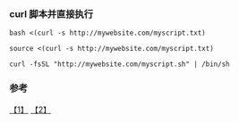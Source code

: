 ### curl 脚本并直接执行

```
bash <(curl -s http://mywebsite.com/myscript.txt)
```


```
source <(curl -s http://mywebsite.com/myscript.txt)
```

```
curl -fsSL "http://mywebsite.com/myscript.sh" | /bin/sh
```


### 参考
[【1】](https://stackoverflow.com/questions/5735666/execute-bash-script-from-url) [【2】](https://www.v2ex.com/t/218912)

